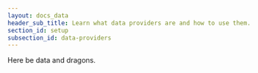 ```yaml
---
layout: docs_data
header_sub_title: Learn what data providers are and how to use them.
section_id: setup
subsection_id: data-providers
---
```


Here be data and dragons.
